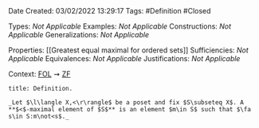 <br />
<br />

Date Created: 03/02/2022 13:29:17
Tags: #Definition #Closed 

Types: _Not Applicable_
Examples: _Not Applicable_
Constructions: _Not Applicable_
Generalizations: _Not Applicable_

Properties: [[Greatest equal maximal for ordered sets]]
Sufficiencies: _Not Applicable_
Equivalences: _Not Applicable_
Justifications: _Not Applicable_

Context: [$\textrm{FOL}$](obsidian://open?file=First%20Order%20Logic)$\,\,\rightsquigarrow\,\,$[$\textrm{ZF}$](obsidian://open?file=Zermelo-Fraenkel%20Set%20Theory)

``` ad-Definition
title: Definition.

_Let $\l\langle X,<\r\rangle$ be a poset and fix $S\subseteq X$. A **$<$-maximal element of $S$** is an element $m\in S$ such that $\fa s\in S:m\not<s$._

```
